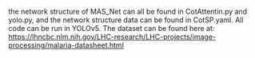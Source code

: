 the network structure of MAS_Net can all be found in CotAttentin.py and yolo.py, and the network structure data can be found in CotSP.yaml.
All code can be run in YOLOv5.
The dataset can be found here at: https://lhncbc.nlm.nih.gov/LHC-research/LHC-projects/image-processing/malaria-datasheet.html
